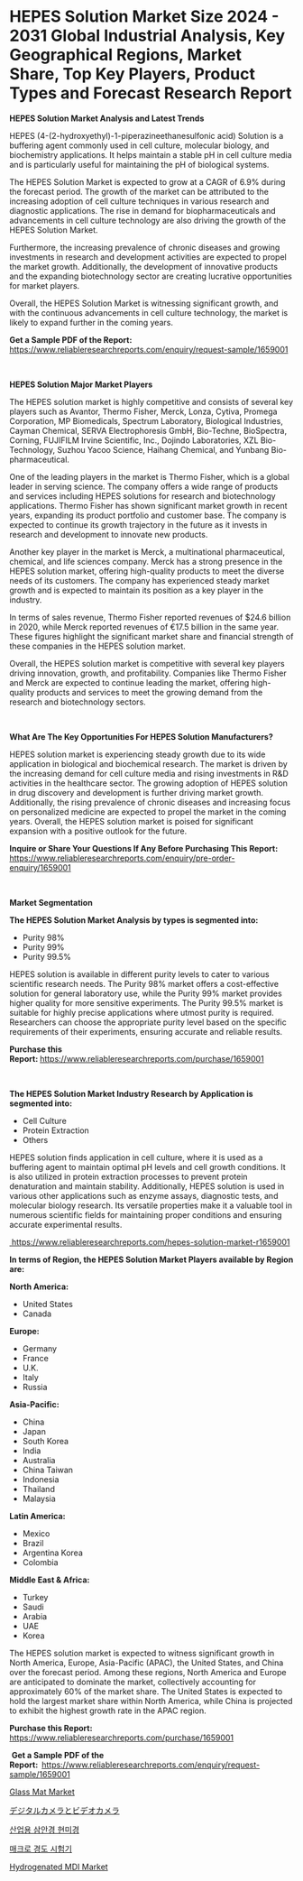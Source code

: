 <p><h1>HEPES Solution Market Size 2024 - 2031 Global Industrial Analysis, Key Geographical Regions, Market Share, Top Key Players, Product Types and Forecast Research Report</h1></p><p><strong>HEPES Solution Market Analysis and Latest Trends</strong></p>
<p><p>HEPES (4-(2-hydroxyethyl)-1-piperazineethanesulfonic acid) Solution is a buffering agent commonly used in cell culture, molecular biology, and biochemistry applications. It helps maintain a stable pH in cell culture media and is particularly useful for maintaining the pH of biological systems.</p><p>The HEPES Solution Market is expected to grow at a CAGR of 6.9% during the forecast period. The growth of the market can be attributed to the increasing adoption of cell culture techniques in various research and diagnostic applications. The rise in demand for biopharmaceuticals and advancements in cell culture technology are also driving the growth of the HEPES Solution Market.</p><p>Furthermore, the increasing prevalence of chronic diseases and growing investments in research and development activities are expected to propel the market growth. Additionally, the development of innovative products and the expanding biotechnology sector are creating lucrative opportunities for market players.</p><p>Overall, the HEPES Solution Market is witnessing significant growth, and with the continuous advancements in cell culture technology, the market is likely to expand further in the coming years.</p></p>
<p><strong>Get a Sample PDF of the Report:&nbsp;</strong> <a href="https://www.reliableresearchreports.com/enquiry/request-sample/1659001">https://www.reliableresearchreports.com/enquiry/request-sample/1659001</a></p>
<p>&nbsp;</p>
<p><strong>HEPES Solution Major Market Players</strong></p>
<p><p>The HEPES solution market is highly competitive and consists of several key players such as Avantor, Thermo Fisher, Merck, Lonza, Cytiva, Promega Corporation, MP Biomedicals, Spectrum Laboratory, Biological Industries, Cayman Chemical, SERVA Electrophoresis GmbH, Bio-Techne, BioSpectra, Corning, FUJIFILM Irvine Scientific, Inc., Dojindo Laboratories, XZL Bio-Technology, Suzhou Yacoo Science, Haihang Chemical, and Yunbang Bio-pharmaceutical.</p><p>One of the leading players in the market is Thermo Fisher, which is a global leader in serving science. The company offers a wide range of products and services including HEPES solutions for research and biotechnology applications. Thermo Fisher has shown significant market growth in recent years, expanding its product portfolio and customer base. The company is expected to continue its growth trajectory in the future as it invests in research and development to innovate new products.</p><p>Another key player in the market is Merck, a multinational pharmaceutical, chemical, and life sciences company. Merck has a strong presence in the HEPES solution market, offering high-quality products to meet the diverse needs of its customers. The company has experienced steady market growth and is expected to maintain its position as a key player in the industry.</p><p>In terms of sales revenue, Thermo Fisher reported revenues of $24.6 billion in 2020, while Merck reported revenues of €17.5 billion in the same year. These figures highlight the significant market share and financial strength of these companies in the HEPES solution market.</p><p>Overall, the HEPES solution market is competitive with several key players driving innovation, growth, and profitability. Companies like Thermo Fisher and Merck are expected to continue leading the market, offering high-quality products and services to meet the growing demand from the research and biotechnology sectors.</p></p>
<p>&nbsp;</p>
<p><strong>What Are The Key Opportunities For HEPES Solution Manufacturers?</strong></p>
<p><p>HEPES solution market is experiencing steady growth due to its wide application in biological and biochemical research. The market is driven by the increasing demand for cell culture media and rising investments in R&D activities in the healthcare sector. The growing adoption of HEPES solution in drug discovery and development is further driving market growth. Additionally, the rising prevalence of chronic diseases and increasing focus on personalized medicine are expected to propel the market in the coming years. Overall, the HEPES solution market is poised for significant expansion with a positive outlook for the future.</p></p>
<p><strong>Inquire or Share Your Questions If Any Before Purchasing This Report:</strong> <a href="https://www.reliableresearchreports.com/enquiry/pre-order-enquiry/1659001">https://www.reliableresearchreports.com/enquiry/pre-order-enquiry/1659001</a></p>
<p>&nbsp;</p>
<p><strong>Market Segmentation</strong></p>
<p><strong>The HEPES Solution Market Analysis by types is segmented into:</strong></p>
<p><ul><li>Purity 98%</li><li>Purity 99%</li><li>Purity 99.5%</li></ul></p>
<p><p>HEPES solution is available in different purity levels to cater to various scientific research needs. The Purity 98% market offers a cost-effective solution for general laboratory use, while the Purity 99% market provides higher quality for more sensitive experiments. The Purity 99.5% market is suitable for highly precise applications where utmost purity is required. Researchers can choose the appropriate purity level based on the specific requirements of their experiments, ensuring accurate and reliable results.</p></p>
<p><strong>Purchase this Report:&nbsp;</strong><a href="https://www.reliableresearchreports.com/purchase/1659001">https://www.reliableresearchreports.com/purchase/1659001</a></p>
<p>&nbsp;</p>
<p><strong>The HEPES Solution Market Industry Research by Application is segmented into:</strong></p>
<p><ul><li>Cell Culture</li><li>Protein Extraction</li><li>Others</li></ul></p>
<p><p>HEPES solution finds application in cell culture, where it is used as a buffering agent to maintain optimal pH levels and cell growth conditions. It is also utilized in protein extraction processes to prevent protein denaturation and maintain stability. Additionally, HEPES solution is used in various other applications such as enzyme assays, diagnostic tests, and molecular biology research. Its versatile properties make it a valuable tool in numerous scientific fields for maintaining proper conditions and ensuring accurate experimental results.</p></p>
<p><a href="https://www.reliableresearchreports.com/hepes-solution-market-r1659001">&nbsp;https://www.reliableresearchreports.com/hepes-solution-market-r1659001</a></p>
<p><strong>In terms of Region, the HEPES Solution Market Players available by Region are:</strong></p>
<p>
    <p> <strong> North America: </strong>
        <ul>
            <li>United States</li>
            <li>Canada</li>
        </ul>
        </p> 
    <p> <strong> Europe: </strong>
        <ul>
            <li>Germany</li>
            <li>France</li>
            <li>U.K.</li>
            <li>Italy</li>
            <li>Russia</li>
        </ul>
        </p> 
    <p> <strong> Asia-Pacific: </strong>
        <ul>
            <li>China</li>
            <li>Japan</li>
            <li>South Korea</li>
            <li>India</li>
            <li>Australia</li>
            <li>China Taiwan</li>
            <li>Indonesia</li>
            <li>Thailand</li>
            <li>Malaysia</li>
        </ul>
        </p> 
    <p> <strong> Latin America: </strong>
        <ul>
            <li>Mexico</li>
            <li>Brazil</li>
            <li>Argentina Korea</li>
            <li>Colombia</li>
        </ul>
        </p> 
    <p> <strong> Middle East & Africa: </strong>
        <ul>
            <li>Turkey</li>
            <li>Saudi</li>
            <li>Arabia</li>
            <li>UAE</li>
            <li>Korea</li>
        </ul>
    </p>
    </p>
<p><p>The HEPES solution market is expected to witness significant growth in North America, Europe, Asia-Pacific (APAC), the United States, and China over the forecast period. Among these regions, North America and Europe are anticipated to dominate the market, collectively accounting for approximately 60% of the market share. The United States is expected to hold the largest market share within North America, while China is projected to exhibit the highest growth rate in the APAC region.</p></p>
<p><strong>Purchase this Report: </strong><a href="https://www.reliableresearchreports.com/purchase/1659001">https://www.reliableresearchreports.com/purchase/1659001</a></p>
<p>&nbsp;<strong>Get a Sample PDF of the Report:&nbsp;&nbsp;</strong><a href="https://www.reliableresearchreports.com/enquiry/request-sample/1659001">https://www.reliableresearchreports.com/enquiry/request-sample/1659001</a></p>
<p><strong></strong></p>
<p><p><a href="https://github.com/fkhcgcyl33/Market-Research-Report-List-1/blob/main/glass-mat-market.md">Glass Mat Market</a></p><p><a href="https://medium.com/@reyeshowell655/%E3%83%87%E3%82%B8%E3%82%BF%E3%83%AB%E3%82%AB%E3%83%A1%E3%83%A9%E3%81%A8%E3%83%93%E3%83%87%E3%82%AA%E3%82%AB%E3%83%A1%E3%83%A9%E5%B8%82%E5%A0%B4%E3%81%AE%E6%96%B0%E8%88%88%E3%83%88%E3%83%AC%E3%83%B3%E3%83%89%E3%81%A8%E5%B0%86%E6%9D%A5%E3%81%AE%E5%B1%95%E6%9C%9B%E3%81%AF-2024%E5%B9%B4%E3%81%8B%E3%82%892031%E5%B9%B4%E3%81%BE%E3%81%A7%E3%81%AE%E6%9C%9F%E9%96%93%E3%81%AB%E4%BA%88%E6%B8%AC%E3%81%95%E3%82%8C%E3%81%A6%E3%81%84%E3%81%BE%E3%81%99-efb628878ffd">デジタルカメラとビデオカメラ</a></p><p><a href="https://github.com/milikokao84/Market-Research-Report-List-1/blob/main/6065835118797.md">산업용 삼안경 현미경</a></p><p><a href="https://github.com/emakpiahsopiah/Market-Research-Report-List-1/blob/main/8639663118798.md">매크로 경도 시험기</a></p><p><a href="https://github.com/yazulaeha/Market-Research-Report-List-1/blob/main/hydrogenated-mdi-market.md">Hydrogenated MDI Market</a></p></p>
